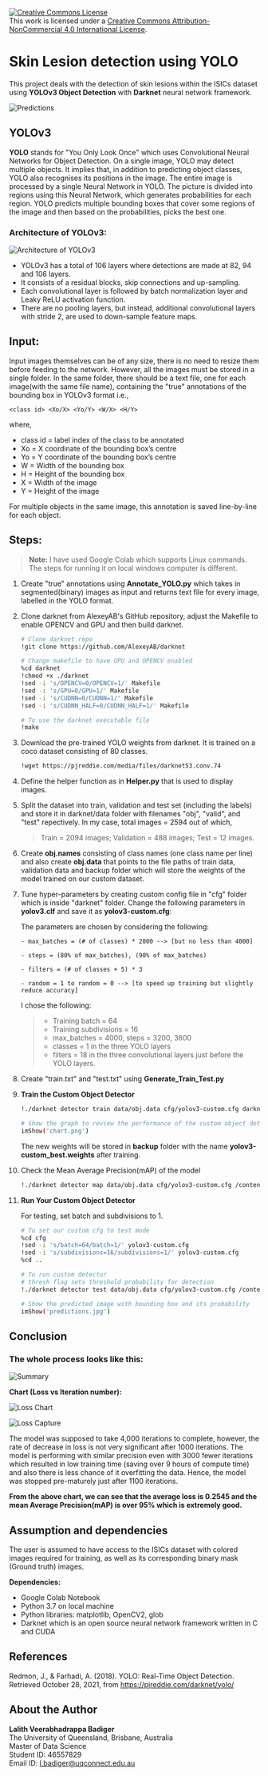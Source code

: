 <a rel="license" href="http://creativecommons.org/licenses/by-nc/4.0/"><img alt="Creative Commons License" style="border-width:0" src="https://i.creativecommons.org/l/by-nc/4.0/80x15.png" /></a><br />This work is licensed under a <a rel="license" href="http://creativecommons.org/licenses/by-nc/4.0/">Creative Commons Attribution-NonCommercial 4.0 International License</a>. 

# Skin Lesion detection using YOLO

This project deals with the detection of skin lesions within the ISICs dataset using **YOLOv3 Object Detection** with **Darknet** neural network framework.

![Predictions](./Resources/Predictions.gif)

## YOLOv3

**YOLO** stands for "You Only Look Once" which uses Convolutional Neural Networks for Object Detection. On a single image, YOLO may detect multiple objects. It implies that, in addition to predicting object classes, YOLO also recognises its positions in the image. The entire image is processed by a single Neural Network in YOLO. The picture is divided into regions using this Neural Network, which generates probabilities for each region. YOLO predicts multiple bounding boxes that cover some regions of the image and then based on the probabilities, picks the best one.

### Architecture of YOLOv3:

![Architecture of YOLOv3](./Resources/YOLOv3_architecture.jpg)

- YOLOv3 has a total of 106 layers where detections are made at 82, 94 and 106 layers.
- It consists of a residual blocks, skip connections and up-sampling.
- Each convolutional layer is followed by batch normalization layer and Leaky ReLU activation function.
- There are no pooling layers, but instead, additional convolutional layers with stride 2, are used to down-sample feature maps.

## Input:

Input images themselves can be of any size, there is no need to resize them before feeding to the network. However, all the images must be stored in a single folder. In the same folder, there should be a text file, one for each image(with the same file name), containing the "true" annotations of the bounding box in YOLOv3 format i.e.,

```
<class id> <Xo/X> <Yo/Y> <W/X> <H/Y>
```

where,

- class id = label index of the class to be annotated
- Xo = X coordinate of the bounding box’s centre
- Yo = Y coordinate of the bounding box’s centre
- W = Width of the bounding box
- H = Height of the bounding box
- X = Width of the image
- Y = Height of the image

For multiple objects in the same image, this annotation is saved line-by-line for each object.

## Steps:

> **Note:** I have used Google Colab which supports Linux commands. The steps for running it on local windows computer is different.

1. Create "true" annotations using **Annotate_YOLO.py** which takes in segmented(binary) images as input and returns text file for every image, labelled in the YOLO format.

2. Clone darknet from AlexeyAB's GitHub repository, adjust the Makefile to enable OPENCV and GPU and then build darknet.

   ```sh
   # Clone darknet repo
   !git clone https://github.com/AlexeyAB/darknet

   # Change makefile to have GPU and OPENCV enabled
   %cd darknet
   !chmod +x ./darknet
   !sed -i 's/OPENCV=0/OPENCV=1/' Makefile
   !sed -i 's/GPU=0/GPU=1/' Makefile
   !sed -i 's/CUDNN=0/CUDNN=1/' Makefile
   !sed -i 's/CUDNN_HALF=0/CUDNN_HALF=1/' Makefile

   # To use the darknet executable file
   !make
   ```

3. Download the pre-trained YOLO weights from darknet. It is trained on a coco dataset consisting of 80 classes.

   ```sh
   !wget https://pjreddie.com/media/files/darknet53.conv.74
   ```

4. Define the helper function as in **Helper.py** that is used to display images.

5. Split the dataset into train, validation and test set (including the labels) and store it in darknet/data folder with filenames "obj", "valid", and "test" repectively. In my case, total images = 2594 out of which,

   > Train = 2094 images; Validation = 488 images; Test = 12 images.

6. Create **obj.names** consisting of class names (one class name per line) and also create **obj.data** that points to the file paths of train data, validation data and backup folder which will store the weights of the model trained on our custom dataset.

7. Tune hyper-parameters by creating custom config file in "cfg" folder which is inside "darknet" folder. Change the following parameters in **yolov3.clf** and save it as **yolov3-custom.cfg**:

   The parameters are chosen by considering the following:

   ```
   - max_batches = (# of classes) * 2000 --> [but no less than 4000]

   - steps = (80% of max_batches), (90% of max_batches)

   - filters = (# of classes + 5) * 3

   - random = 1 to random = 0 --> [to speed up training but slightly reduce accuracy]
   ```

   I chose the following:

   > - Training batch = 64
   > - Training subdivisions = 16
   > - max_batches = 4000, steps = 3200, 3600
   > - classes = 1 in the three YOLO layers
   > - filters = 18 in the three convolutional layers just before the YOLO layers.

8. Create "train.txt" and "test.txt" using **Generate_Train_Test.py**

9. **Train the Custom Object Detector**

   ```sh
   !./darknet detector train data/obj.data cfg/yolov3-custom.cfg darknet53.conv.74 -dont_show -map

   # Show the graph to review the performance of the custom object detector
   imShow('chart.png')
   ```

   The new weights will be stored in **backup** folder with the name **yolov3-custom_best.weights** after training.

10. Check the Mean Average Precision(mAP) of the model

    ```sh
    !./darknet detector map data/obj.data cfg/yolov3-custom.cfg /content/drive/MyDrive/darknet/backup/yolov3-custom_best.weights
    ```

11. **Run Your Custom Object Detector**

    For testing, set batch and subdivisions to 1.

    ```sh
    # To set our custom cfg to test mode
    %cd cfg
    !sed -i 's/batch=64/batch=1/' yolov3-custom.cfg
    !sed -i 's/subdivisions=16/subdivisions=1/' yolov3-custom.cfg
    %cd ..

    # To run custom detector
    # thresh flag sets threshold probability for detection
    !./darknet detector test data/obj.data cfg/yolov3-custom.cfg /content/drive/MyDrive/darknet/backup/yolov3-custom_best.weights /content/drive/MyDrive/Test_Lesion/ISIC_0000000.jpg -thresh 0.3

    # Show the predicted image with bounding box and its probability
    imShow('predictions.jpg')
    ```

## Conclusion

### The whole process looks like this:

![Summary](./Resources/Summary.JPG)

**Chart (Loss vs Iteration number):**

![Loss Chart](./Resources/chart_yolov3-custom.png)

![Loss Capture](./Resources/Loss.JPG)

The model was supposed to take 4,000 iterations to complete, however, the rate of decrease in loss is not very significant after 1000 iterations. The model is performing with similar precision even with 3000 fewer iterations which resulted in low training time (saving over 9 hours of compute time) and also there is less chance of it overfitting the data. Hence, the model was stopped pre-maturely just after 1100 iterations.

**From the above chart, we can see that the average loss is 0.2545 and the mean Average Precision(mAP) is over 95% which is extremely good.**

## Assumption and dependencies

The user is assumed to have access to the ISICs dataset with colored images required for training, as well as its corresponding binary mask (Ground truth) images.

**Dependencies:**

- Google Colab Notebook
- Python 3.7 on local machine
- Python libraries: matplotlib, OpenCV2, glob
- Darknet which is an open source neural network framework written in C and CUDA

## References

Redmon, J., & Farhadi, A. (2018). YOLO: Real-Time Object Detection. Retrieved October 28, 2021, from https://pjreddie.com/darknet/yolo/

## About the Author

**Lalith Veerabhadrappa Badiger**<br>
The University of Queensland, Brisbane, Australia<br>
Master of Data Science<br>
Student ID: 46557829<br>
Email ID: l.badiger@uqconnect.edu.au

